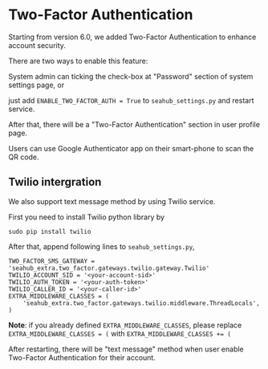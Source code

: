 # Two-Factor Authentication

Starting from version 6.0, we added Two-Factor Authentication to enhance account security.

There are two ways to enable this feature:

System admin can ticking the check-box at "Password" section of system settings page, or

just add `ENABLE_TWO_FACTOR_AUTH = True` to `seahub_settings.py` and restart service.

After that, there will be a "Two-Factor Authentication" section in user profile page.

Users can use Google Authenticator app on their smart-phone to scan the QR code.


## Twilio intergration

We also support text message method by using Twilio service.

First you need to install Twilio python library by

```
sudo pip install twilio
```

After that, append following lines to `seahub_settings.py`, 

```
TWO_FACTOR_SMS_GATEWAY = 'seahub_extra.two_factor.gateways.twilio.gateway.Twilio'
TWILIO_ACCOUNT_SID = '<your-account-sid>'
TWILIO_AUTH_TOKEN = '<your-auth-token>'
TWILIO_CALLER_ID = '<your-caller-id>'
EXTRA_MIDDLEWARE_CLASSES = (
    'seahub_extra.two_factor.gateways.twilio.middleware.ThreadLocals',
)
```

**Note**: if you already defined `EXTRA_MIDDLEWARE_CLASSES`, please replace `EXTRA_MIDDLEWARE_CLASSES = (` with `EXTRA_MIDDLEWARE_CLASSES += (`


After restarting, there will be "text message" method when user enable Two-Factor Authentication for their account.
